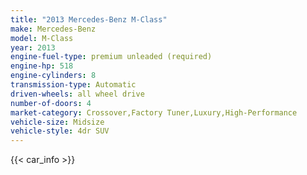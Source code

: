 ```yaml
---
title: "2013 Mercedes-Benz M-Class"
make: Mercedes-Benz
model: M-Class
year: 2013
engine-fuel-type: premium unleaded (required)
engine-hp: 518
engine-cylinders: 8
transmission-type: Automatic
driven-wheels: all wheel drive
number-of-doors: 4
market-category: Crossover,Factory Tuner,Luxury,High-Performance
vehicle-size: Midsize
vehicle-style: 4dr SUV
---
```


{{< car_info >}}
